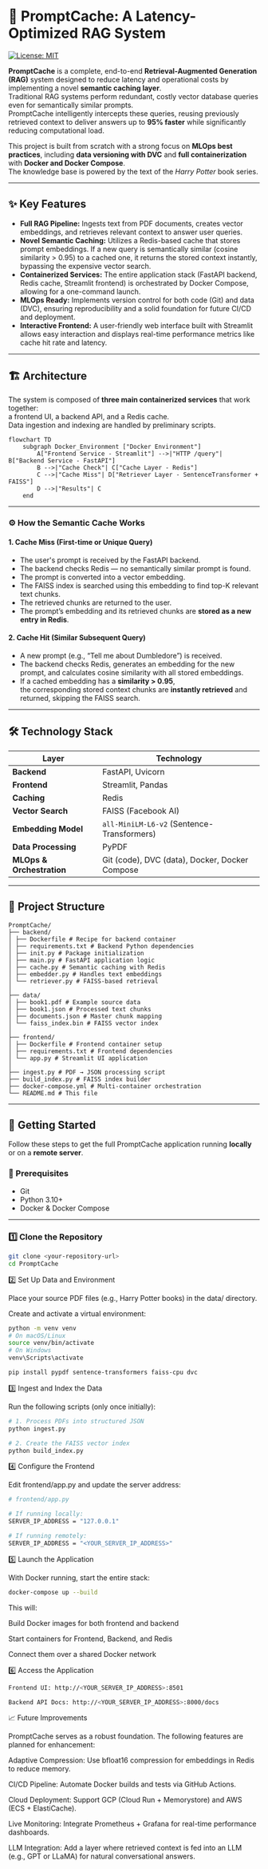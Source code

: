 # 🧠 PromptCache: A Latency-Optimized RAG System

[![License: MIT](https://img.shields.io/badge/License-MIT-yellow.svg)](https://opensource.org/licenses/MIT)

**PromptCache** is a complete, end-to-end **Retrieval-Augmented Generation (RAG)** system designed to reduce latency and operational costs by implementing a novel **semantic caching layer**.  
Traditional RAG systems perform redundant, costly vector database queries even for semantically similar prompts.  
PromptCache intelligently intercepts these queries, reusing previously retrieved context to deliver answers up to **95% faster** while significantly reducing computational load.

This project is built from scratch with a strong focus on **MLOps best practices**, including **data versioning with DVC** and **full containerization** with **Docker and Docker Compose**.  
The knowledge base is powered by the text of the *Harry Potter* book series.

---

## ✨ Key Features

- **Full RAG Pipeline:** Ingests text from PDF documents, creates vector embeddings, and retrieves relevant context to answer user queries.  
- **Novel Semantic Caching:** Utilizes a Redis-based cache that stores prompt embeddings. If a new query is semantically similar (cosine similarity > 0.95) to a cached one, it returns the stored context instantly, bypassing the expensive vector search.  
- **Containerized Services:** The entire application stack (FastAPI backend, Redis cache, Streamlit frontend) is orchestrated by Docker Compose, allowing for a one-command launch.  
- **MLOps Ready:** Implements version control for both code (Git) and data (DVC), ensuring reproducibility and a solid foundation for future CI/CD and deployment.  
- **Interactive Frontend:** A user-friendly web interface built with Streamlit allows easy interaction and displays real-time performance metrics like cache hit rate and latency.

---

## 🏗️ Architecture

The system is composed of **three main containerized services** that work together:  
a frontend UI, a backend API, and a Redis cache.  
Data ingestion and indexing are handled by preliminary scripts.
```mermaid
flowchart TD
    subgraph Docker_Environment ["Docker Environment"]
        A["Frontend Service - Streamlit"] -->|"HTTP /query"| B["Backend Service - FastAPI"]
        B -->|"Cache Check"| C["Cache Layer - Redis"]
        C -->|"Cache Miss"| D["Retriever Layer - SentenceTransformer + FAISS"]
        D -->|"Results"| C
    end
```
---

### ⚙️ How the Semantic Cache Works

#### **1. Cache Miss (First-time or Unique Query)**
- The user's prompt is received by the FastAPI backend.  
- The backend checks Redis — no semantically similar prompt is found.  
- The prompt is converted into a vector embedding.  
- The FAISS index is searched using this embedding to find top-K relevant text chunks.  
- The retrieved chunks are returned to the user.  
- The prompt’s embedding and its retrieved chunks are **stored as a new entry in Redis**.

#### **2. Cache Hit (Similar Subsequent Query)**
- A new prompt (e.g., “Tell me about Dumbledore”) is received.  
- The backend checks Redis, generates an embedding for the new prompt, and calculates cosine similarity with all stored embeddings.  
- If a cached embedding has a **similarity > 0.95**,  
  the corresponding stored context chunks are **instantly retrieved** and returned, skipping the FAISS search.

---

## 🛠️ Technology Stack

| Layer | Technology |
|-------|-------------|
| **Backend** | FastAPI, Uvicorn |
| **Frontend** | Streamlit, Pandas |
| **Caching** | Redis |
| **Vector Search** | FAISS (Facebook AI) |
| **Embedding Model** | `all-MiniLM-L6-v2` (Sentence-Transformers) |
| **Data Processing** | PyPDF |
| **MLOps & Orchestration** | Git (code), DVC (data), Docker, Docker Compose |

---

## 📁 Project Structure
```
PromptCache/
├── backend/
│ ├── Dockerfile # Recipe for backend container
│ ├── requirements.txt # Backend Python dependencies
│ ├── init.py # Package initialization
│ ├── main.py # FastAPI application logic
│ ├── cache.py # Semantic caching with Redis
│ ├── embedder.py # Handles text embeddings
│ └── retriever.py # FAISS-based retrieval
│
├── data/
│ ├── book1.pdf # Example source data
│ ├── book1.json # Processed text chunks
│ ├── documents.json # Master chunk mapping
│ └── faiss_index.bin # FAISS vector index
│
├── frontend/
│ ├── Dockerfile # Frontend container setup
│ ├── requirements.txt # Frontend dependencies
│ └── app.py # Streamlit UI application
│
├── ingest.py # PDF → JSON processing script
├── build_index.py # FAISS index builder
├── docker-compose.yml # Multi-container orchestration
└── README.md # This file
```
---

## 🚀 Getting Started

Follow these steps to get the full PromptCache application running **locally** or on a **remote server**.

### 🧩 Prerequisites

- Git  
- Python 3.10+  
- Docker & Docker Compose  

---

### 1️⃣ Clone the Repository

```bash
git clone <your-repository-url>
cd PromptCache
```

2️⃣ Set Up Data and Environment

Place your source PDF files (e.g., Harry Potter books) in the data/ directory.

Create and activate a virtual environment:
```bash
python -m venv venv
# On macOS/Linux
source venv/bin/activate
# On Windows
venv\Scripts\activate

pip install pypdf sentence-transformers faiss-cpu dvc
```
3️⃣ Ingest and Index the Data

Run the following scripts (only once initially):
```bash
# 1. Process PDFs into structured JSON
python ingest.py

# 2. Create the FAISS vector index
python build_index.py
```
4️⃣ Configure the Frontend

Edit frontend/app.py and update the server address:
```bash
# frontend/app.py

# If running locally:
SERVER_IP_ADDRESS = "127.0.0.1"

# If running remotely:
SERVER_IP_ADDRESS = "<YOUR_SERVER_IP_ADDRESS>"
```
5️⃣ Launch the Application

With Docker running, start the entire stack:
```bash
docker-compose up --build
```
This will:

Build Docker images for both frontend and backend

Start containers for Frontend, Backend, and Redis

Connect them over a shared Docker network

6️⃣ Access the Application
```bash
Frontend UI: http://<YOUR_SERVER_IP_ADDRESS>:8501

Backend API Docs: http://<YOUR_SERVER_IP_ADDRESS>:8000/docs
```
📈 Future Improvements

PromptCache serves as a robust foundation. The following features are planned for enhancement:

Adaptive Compression: Use bfloat16 compression for embeddings in Redis to reduce memory.

CI/CD Pipeline: Automate Docker builds and tests via GitHub Actions.

Cloud Deployment: Support GCP (Cloud Run + Memorystore) and AWS (ECS + ElastiCache).

Live Monitoring: Integrate Prometheus + Grafana for real-time performance dashboards.

LLM Integration: Add a layer where retrieved context is fed into an LLM (e.g., GPT or LLaMA) for natural conversational answers.
